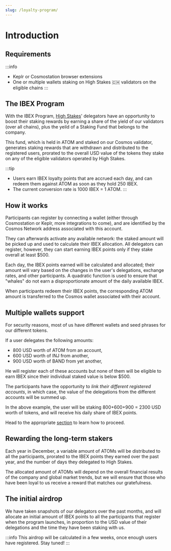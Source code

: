 ```yaml
---
slug: /loyalty-program/
---
```

# Introduction

## Requirements
:::info
* Keplr or Cosmostation browser extensions
* One or multiple wallets staking on High Stakes 🇨🇭 validators on the eligible chains
:::

## The IBEX Program

With the IBEX Program, <a href="https://highstakes.ch">High Stakes</a>' delegators have an opportunity to boost their staking rewards by earning a share of the yield of our validators (over all chains), plus the yeild of a Staking Fund that belongs to the company.

This fund, which is held in ATOM and staked on our Cosmos validator, generates staking rewards that are withdrawn and distributed to the registered users, prorated to the overall USD value of the tokens they stake on any of the eligible validators operated by High Stakes.

:::tip
- Users earn IBEX loyalty points that are accrued each day, and can redeem them against ATOM as soon as they hold 250 IBEX.
- The current conversion rate is 1000 IBEX = 1 ATOM.
:::

## How it works

Participants can register by connecting a wallet (either through Cosmostation or Keplr, more integrations to come), and are identified by the Cosmos Network address associated with this account.

They can afterwards activate any available network: the staked amount will be picked up and used to calculate their IBEX allocation.
All delegators can register, however, they can start earning IBEX points only if they stake overall at least $500.

Each day, the IBEX points earned will be calculated and allocated; their amount will vary based on the changes in the user's delegations, exchange rates, and other participants. A quadratic function is used to ensure that "whales" do not earn a disproportionate amount of the daily available IBEX.

When participants redeem their IBEX points, the corresponding ATOM amount is transferred to the Cosmos wallet associated with their account.

## Multiple wallets support

For security reasons, most of us have different wallets and seed phrases for our different tokens.

If a user delegates the following amounts:

- 800 USD worth of ATOM from an account,
- 600 USD worth of INJ from another,
- 900 USD worth of BAND from yet another,

He will register each of these accounts but none of them will be eligible to earn IBEX since their individual staked value is below $500.

The participants have the opportunity to _link their different registered accounts_, in which case, the value of the delegations from the different accounts will be summed up.

In the above example, the user will be staking 800+600+900 = 2300 USD worth of tokens, and will receive his daily share of IBEX points.

Head to the appropriate <a href="/loyalty-program/link/">section</a> to learn how to proceed.

## Rewarding the long-term stakers

Each year in December, a variable amount of ATOMs will be distributed to all the participants, prorated to the IBEX points they earned over the past year, and the number of days they delegated to High Stakes.

The allocated amount of ATOMs will depend on the overall financial results of the company and global market trends, but we will ensure that those who have been loyal to us receive a reward that matches our gratefulness.

## The initial airdrop

We have taken snapshots of our delegators over the past months, and will allocate an initial amount of IBEX points to all the participants that register when the program launches, in proportion to the USD value of their delegations and the time they have been staking with us.

:::info
This airdrop will be calculated in a few weeks, once enough users have registered. Stay tuned!
:::
